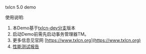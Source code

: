 txlcn 5.0 demo


使用说明:

1. 本Demo基于[txlcn-dev分支](https://github.com/codingapi/tx-lcn/tree/dev)版本
2. 启动Demo前需先启动事务管理器TM。
3. 更多信息见官网 [https://www.txlcn.org](https://www.txlcn.org)   
4. [性能测试报告](https://txlcn.org/zh-cn/docs/test.html)

